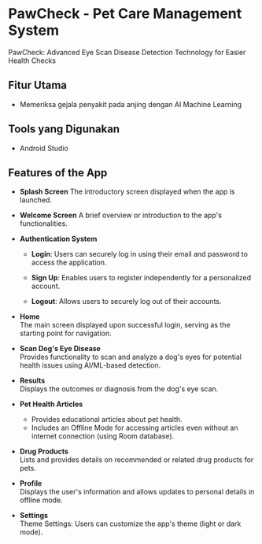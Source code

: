 # PawCheck - Pet Care Management System

PawCheck: Advanced Eye Scan Disease Detection Technology for Easier Health Checks

##  Fitur Utama
- Memeriksa gejala penyakit pada anjing dengan AI Machine Learning

##  Tools yang Digunakan
-  Android Studio

## Features of the App
- **Splash Screen**
The introductory screen displayed when the app is launched.
- **Welcome Screen**
A brief overview or introduction to the app's functionalities.
- **Authentication System**  

  - **Login**: Users can securely log in using their email and password to access the application. 
 
  - **Sign Up**: Enables users to register independently for a personalized account.  

  - **Logout**: Allows users to securely log out of their accounts.

- **Home**  
The main screen displayed upon successful login, serving as the starting point for navigation.

- **Scan Dog's Eye Disease**  
Provides functionality to scan and analyze a dog's eyes for potential health issues using AI/ML-based detection.

- **Results**  
Displays the outcomes or diagnosis from the dog's eye scan.

- **Pet Health Articles**  
  - Provides educational articles about pet health.  
  - Includes an Offline Mode for accessing articles even without an internet connection (using Room database).

- **Drug Products**  
Lists and provides details on recommended or related drug products for pets.

- **Profile**  
Displays the user's information and allows updates to personal details in offline mode.

- **Settings**  
Theme Settings: Users can customize the app's theme (light or dark mode).


